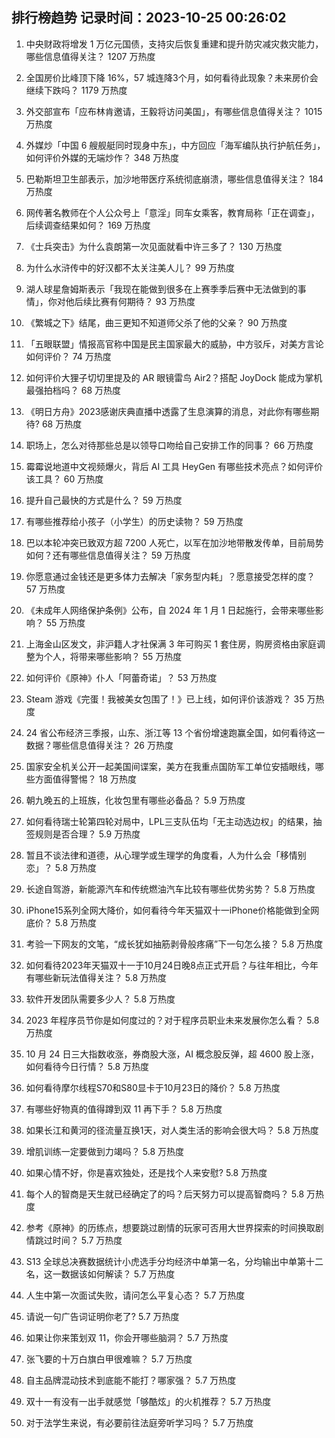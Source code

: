 
## 排行榜趋势 记录时间：2023-10-25 00:26:02
  
  1. 中央财政将增发 1 万亿元国债，支持灾后恢复重建和提升防灾减灾救灾能力，哪些信息值得关注？ 1207 万热度
    
  2. 全国房价比峰顶下降 16%，57 城连降3个月，如何看待此现象？未来房价会继续下跌吗？ 1179 万热度
    
  3. 外交部宣布「应布林肯邀请，王毅将访问美国」，有哪些信息值得关注？ 1015 万热度
    
  4. 外媒炒「中国 6 艘舰艇同时现身中东」，中方回应「海军编队执行护航任务」，如何评价外媒的无端炒作？ 348 万热度
    
  5. 巴勒斯坦卫生部表示，加沙地带医疗系统彻底崩溃，哪些信息值得关注？ 184 万热度
    
  6. 网传著名教师在个人公众号上「意淫」同车女乘客，教育局称「正在调查」，后续调查结果如何？ 169 万热度
    
  7. 《士兵突击》为什么袁朗第一次见面就看中许三多了？ 130 万热度
    
  8. 为什么水浒传中的好汉都不太关注美人儿？ 99 万热度
    
  9. 湖人球星詹姆斯表示「我现在能做到很多在上赛季季后赛中无法做到的事情」，你对他后续比赛有何期待？ 93 万热度
    
  10. 《繁城之下》结尾，曲三更知不知道师父杀了他的父亲？ 90 万热度
    
  11. 「五眼联盟」情报高官称中国是民主国家最大的威胁，中方驳斥，对美方言论如何评价？ 74 万热度
    
  12. 如何评价大狸子切切里提及的 AR 眼镜雷鸟 Air2？搭配 JoyDock 能成为掌机最强拍档吗？ 68 万热度
    
  13. 《明日方舟》2023感谢庆典直播中透露了生息演算的消息，对此你有哪些期待? 68 万热度
    
  14. 职场上，怎么对待那些总是以领导口吻给自己安排工作的同事？ 66 万热度
    
  15. 霉霉说地道中文视频爆火，背后 AI 工具 HeyGen 有哪些技术亮点？如何评价该工具？ 60 万热度
    
  16. 提升自己最快的方式是什么？ 59 万热度
    
  17. 有哪些推荐给小孩子（小学生）的历史读物？ 59 万热度
    
  18. 巴以本轮冲突已致双方超 7200 人死亡，以军在加沙地带散发传单，目前局势如何？还有哪些信息值得关注？ 59 万热度
    
  19. 你愿意通过金钱还是更多体力去解决「家务型内耗」？愿意接受怎样的度？ 57 万热度
    
  20. 《未成年人网络保护条例》公布，自 2024 年 1 月 1 日起施行，会带来哪些影响？ 55 万热度
    
  21. 上海金山区发文，非沪籍人才社保满 3 年可购买 1 套住房，购房资格由家庭调整为个人，将带来哪些影响？ 55 万热度
    
  22. 如何评价《原神》仆人「阿蕾奇诺」？ 53 万热度
    
  23. Steam 游戏《完蛋！我被美女包围了！》已上线，如何评价该游戏？ 35 万热度
    
  24. 24 省公布经济三季报，山东、浙江等 13 个省份增速跑赢全国，如何看待这一数据？哪些信息值得关注？ 26 万热度
    
  25. 国家安全机关公开一起美国间谍案，美方在我重点国防军工单位安插眼线，哪些方面值得警惕？ 18 万热度
    
  26. 朝九晚五的上班族，化妆包里有哪些必备品？ 5.9 万热度
    
  27. 如何看待瑞士轮第四轮对局中，LPL三支队伍均「无主动选边权」的结果，抽签规则是否合理？ 5.9 万热度
    
  28. 暂且不谈法律和道德，从心理学或生理学的角度看，人为什么会「移情别恋」？ 5.8 万热度
    
  29. 长途自驾游，新能源汽车和传统燃油汽车比较有哪些优势劣势？ 5.8 万热度
    
  30. iPhone15系列全网大降价，如何看待今年天猫双十一iPhone价格能做到全网底价？ 5.8 万热度
    
  31. 考验一下网友的文笔，“成长犹如抽筋剥骨般疼痛”下一句怎么接？ 5.8 万热度
    
  32. 如何看待2023年天猫双十一于10月24日晚8点正式开启？与往年相比，今年有哪些新玩法值得关注？ 5.8 万热度
    
  33. 软件开发团队需要多少人？ 5.8 万热度
    
  34. 2023 年程序员节你是如何度过的？对于程序员职业未来发展你怎么看？ 5.8 万热度
    
  35. 10 月 24 日三大指数收涨，券商股大涨，AI 概念股反弹，超 4600 股上涨，如何看待今日行情？ 5.8 万热度
    
  36. 如何看待摩尔线程S70和S80显卡于10月23日的降价？ 5.8 万热度
    
  37. 有哪些好物真的值得蹲到双 11 再下手？ 5.8 万热度
    
  38. 如果长江和黄河的径流量互换1天，对人类生活的影响会很大吗？ 5.8 万热度
    
  39. 增肌训练一定要做到力竭吗？ 5.8 万热度
    
  40. 如果心情不好，你是喜欢独处，还是找个人来安慰? 5.8 万热度
    
  41. 每个人的智商是天生就已经确定了的吗？后天努力可以提高智商吗？ 5.8 万热度
    
  42. 参考《原神》的历练点，想要跳过剧情的玩家可否用大世界探索的时间换取剧情跳过时间？ 5.7 万热度
    
  43. S13 全球总决赛数据统计小虎选手分均经济中单第一名，分均输出中单第十二名，这一数据该如何解读？ 5.7 万热度
    
  44. 人生中第一次面试失败，请问怎么平复心态？ 5.7 万热度
    
  45. 请说一句广告词证明你老了? 5.7 万热度
    
  46. 如果让你来策划双 11，你会开哪些脑洞？ 5.7 万热度
    
  47. 张飞要的十万白旗白甲很难嘛？ 5.7 万热度
    
  48. 自主品牌混动技术到底能不能打？哪家强？ 5.7 万热度
    
  49. 双十一有没有一出手就感觉「够酷炫」的火机推荐？ 5.7 万热度
    
  50. 对于法学生来说，有必要前往法庭旁听学习吗？ 5.7 万热度
    